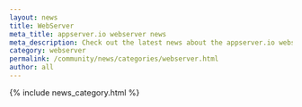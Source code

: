 ```yaml
---
layout: news
title: WebServer
meta_title: appserver.io webserver news
meta_description: Check out the latest news about the appserver.io webserver.
category: webserver
permalink: /community/news/categories/webserver.html
author: all
---
```


{% include news_category.html %}